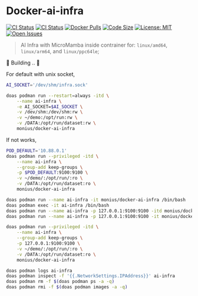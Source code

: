 # Docker-ai-infra

[![CI Status](https://github.com/AUTOM77/Docker-ai-infra/workflows/build/badge.svg)](https://github.com/AUTOM77/Docker-ai-infra/actions?query=workflow:build)
[![CI Status](https://github.com/AUTOM77/Docker-ai-infra/workflows/verify/badge.svg)](https://github.com/AUTOM77/Docker-ai-infra/actions?query=workflow:verify)
[![Docker Pulls](https://flat.badgen.net/docker/pulls/monius/docker-ai-infra)](https://hub.docker.com/r/monius/docker-ai-infra)
[![Code Size](https://img.shields.io/github/languages/code-size/AUTOM77/Docker-ai-infra)](https://github.com/AUTOM77/Docker-ai-infra)
[![License: MIT](https://img.shields.io/badge/License-MIT-blue.svg)](./LICENSE)
[![Open Issues](https://img.shields.io/github/issues/AUTOM77/Docker-ai-infra)](https://github.com/AUTOM77/Docker-ai-infra/issues)

> AI Infra with MicroMamba inside contrainer for: `linux/amd64`, `linux/arm64`, and `linux/ppc64le`;

🚧 Building .. 🚧

For default with unix socket,
```bash
AI_SOCKET='/dev/shm/infra.sock'

doas podman run --restart=always -itd \
    --name ai-infra \
    -e AI_SOCKET=$AI_SOCKET \
    -v /dev/shm:/dev/shm:rw \
    -v ~/demo:/opt/run:rw \
    -v /DATA:/opt/run/dataset:rw \
    monius/docker-ai-infra
```

If not works,
```bash
POD_DEFAULT='10.88.0.1'
doas podman run --privileged -itd \
    --name ai-infra \
    --group-add keep-groups \
    -p $POD_DEFAULT:9100:9100 \
    -v ~/demo/:/opt/run/:ro \
    -v /DATA:/opt/run/dataset:ro \
    monius/docker-ai-infra
```

```bash
doas podman run --name ai-infra -it monius/docker-ai-infra /bin/bash
doas podman exec -it ai-infra /bin/bash
doas podman run --name ai-infra -p 127.0.0.1:9100:9100 -itd monius/docker-ai-infra
doas podman run --name ai-infra -p 127.0.0.1:9100:9100 -it monius/docker-ai-infra /bin/bash

doas podman run --privileged -itd \
    --name ai-infra \
    --group-add keep-groups \
    -p 127.0.0.1:9100:9100 \
    -v ~/demo/:/opt/run/:ro \
    -v /DATA:/opt/run/dataset:ro \
    monius/docker-ai-infra

doas podman logs ai-infra
doas podman inspect -f '{{.NetworkSettings.IPAddress}}' ai-infra
doas podman rm -f $(doas podman ps -a -q)
doas podman rmi -f $(doas podman images -a -q)
```